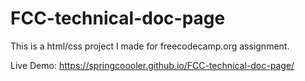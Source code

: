 # FCC-technical-doc-page
This is a html/css project I made for freecodecamp.org assignment.

Live Demo: https://springcoooler.github.io/FCC-technical-doc-page/
